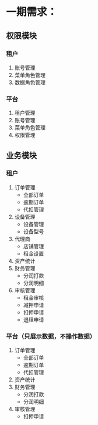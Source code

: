 # 一期需求：

## 权限模块

### 租户

1. 账号管理
2. 菜单角色管理
3. 数据角色管理

### 平台

1. 租户管理
2. 账号管理
3. 菜单角色管理
4. 权限管理

## 业务模块

### 租户

1. 订单管理
   - 全部订单
   - 逾期订单
   - 代扣管理
2. 设备管理
   - 设备管理
   - 设备型号
3. 代理商
   - 店铺管理
   - 租金设置
4. 资产统计
5. 财务管理
   - 分润打款
   - 分润明细
6. 审核管理
   - 租金审核
   - 减押申请
   - 扣押申请
   - 退租申请

### 平台（只展示数据，不操作数据）

1. 订单管理
   - 全部订单
   - 逾期订单
   - 代扣管理
2. 资产统计
3. 财务管理
   - 分润打款
   - 分润明细
4. 审核管理
   - 扣押申请
